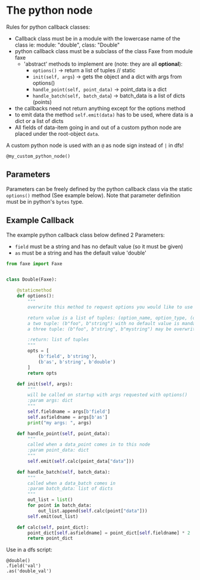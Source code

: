 The python node
==============

Rules for python callback classes:

* Callback class must be in a module with the lowercase name of the class ie:
module: "double", class: "Double"
* python callback class must be a subclass of the class Faxe from module faxe
  * 'abstract' methods to implement are (note: they are all **optional**):
     * `options()` -> return a list of tuples // static
     * `init(self, args`) -> gets the object and a dict with args from options()
     * `handle_point(self, point_data)` -> point_data is a dict
     * `handle_batch(self, batch_data`) -> batch_data is a list of dicts (points)
* the callbacks need not return anything except for the options method
* to emit data the method `self.emit(data)` has to be used, where data is a dict or a list of dicts
* All fields of data-item going in and out of a custom python node are placed under the root-object `data`.

A custom python node is used with an `@` as node sign instead of `|` in dfs!

```dfs  
@my_custom_python_node()
```

Parameters
----------

Parameters can be freely defined by the python callback class via the static `options()` method (See example below).
Note that parameter definition must be in python's `bytes` type.


Example Callback
----------------

The example python callback class below defined 2 Parameters:

* `field` must be a string and has no default value (so it must be given)
* `as` must be a string and has the default value 'double'

```python
from faxe import Faxe


class Double(Faxe):

    @staticmethod
    def options():
        """
        overwrite this method to request options you would like to use

        return value is a list of tuples: (option_name, option_type, (optional: default type))
        a two tuple: (b"foo", b"string") with no default value is mandatory in the dfs script
        a three tuple: (b"foo", b"string", b"mystring") may be overwritten in a dfs script

        :return: list of tuples
        """
        opts = [
            (b'field', b'string'),
            (b'as', b'string', b'double')
        ]
        return opts

    def init(self, args):
        """
        will be called on startup with args requested with options()
        :param args: dict
        """
        self.fieldname = args[b'field']
        self.asfieldname = args[b'as']
        print("my args: ", args)

    def handle_point(self, point_data):
        """
        called when a data_point comes in to this node
        :param point_data: dict
        """
        self.emit(self.calc(point_data["data"]))

    def handle_batch(self, batch_data):
        """
        called when a data_batch comes in
        :param batch_data: list of dicts
        """
        out_list = list()
        for point in batch_data:
            out_list.append(self.calc(point["data"]))
        self.emit(out_list)

    def calc(self, point_dict):
        point_dict[self.asfieldname] = point_dict[self.fieldname] * 2
        return point_dict
```

Use in a dfs script:
```dfs  
@double()
.field('val')
.as('double_val')
```